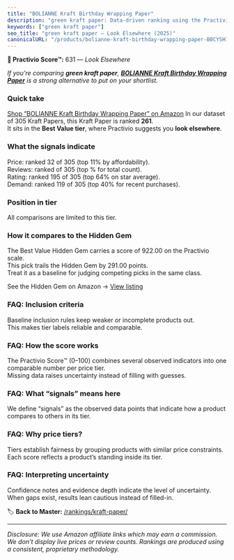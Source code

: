 ```yaml
---
title: "BOLIANNE Kraft Birthday Wrapping Paper"
description: "green kraft paper: Data-driven ranking using the Practivio Score™. Positioned by quality, value, demand, findability, momentum."
keywords: ["green kraft paper"]
seo_title: "green kraft paper — Look Elsewhere (2025)"
canonicalURL: "/products/bolianne-kraft-birthday-wrapping-paper-B0CYSH1824/"
---
```


**🚫 Practivio Score™:** 631 — _Look Elsewhere_


*If you're comparing **green kraft paper**, **[BOLIANNE Kraft Birthday Wrapping Paper](https://www.amazon.com/dp/B0CYSH1824?tag=practivio-20)** is a strong alternative to put on your shortlist.*
### Quick take
[Shop “BOLIANNE Kraft Birthday Wrapping Paper” on Amazon](https://www.amazon.com/dp/B0CYSH1824?tag=practivio-20)
In our dataset of 305 Kraft Papers, this Kraft Paper is ranked **261**.  
It sits in the **Best Value tier**, where Practivio suggests you **look elsewhere**.

### What the signals indicate
Price: ranked 32 of 305 (top 11% by affordability).  
Reviews: ranked  of 305 (top % for total count).  
Rating: ranked 195 of 305 (top 64% on star average).  
Demand: ranked 119 of 305 (top 40% for recent purchases).

### Position in tier
All comparisons are limited to this tier.

### How it compares to the Hidden Gem
The Best Value Hidden Gem carries a score of 922.00 on the Practivio scale.  
This pick trails the Hidden Gem by 291.00 points.  
Treat it as a baseline for judging competing picks in the same class.  

See the Hidden Gem on Amazon → [View listing](https://www.amazon.com/dp/B0C24QVJVF?tag=practivio-20)

### FAQ: Inclusion criteria
Baseline inclusion rules keep weaker or incomplete products out.  
This makes tier labels reliable and comparable.

### FAQ: How the score works
The Practivio Score™ (0–100) combines several observed indicators into one comparable number per price tier.  
Missing data raises uncertainty instead of filling with guesses.

### FAQ: What “signals” means here
We define “signals” as the observed data points that indicate how a product compares to others in its tier.

### FAQ: Why price tiers?
Tiers establish fairness by grouping products with similar price constraints.  
Each score reflects a product’s standing inside its tier.

### FAQ: Interpreting uncertainty
Confidence notes and evidence depth indicate the level of uncertainty.  
When gaps exist, results lean cautious instead of filled-in.


🏷️ **Back to Master:** [/rankings/kraft-paper/](/rankings/kraft-paper/)

---
_Disclosure: We use Amazon affiliate links which may earn a commission. We don’t display live prices or review counts. Rankings are produced using a consistent, proprietary methodology._

